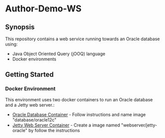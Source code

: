 # Author-Demo-WS

## Synopsis

This repository contains a web service running towards an Oracle database using:

- Java Object Oriented Query (jOOQ) language
- Docker environments

## Getting Started

### Docker Environment

This environment uses two docker containers to run an Oracle database and a Jetty web server.:

* [Oracle Database Container](https://github.com/oracle/docker-images/tree/master/OracleDatabase) - Follow instructions and name image "database/oracle12c"
* [Jetty Web Server Container](docker/jetty-env) - Create a image named "webserver/jetty-oracle" by follow the instructions 





